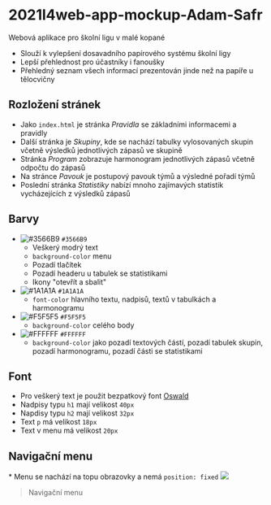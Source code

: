 # 2021l4web-app-mockup-Adam-Safr
Webová aplikace pro školní ligu v malé kopané
* Slouží k vylepšení dosavadního papírového systému školní ligy
* Lepší přehlednost pro účastníky i fanoušky
* Přehledný seznam všech informací prezentován jinde než na papíře u tělocvičny

## Rozložení stránek
* Jako `index.html` je stránka *Pravidla* se základními informacemi a pravidly
* Další stránka je *Skupiny*, kde se nachází tabulky vylosovaných skupin včetně výsledků jednotlivých zápasů ve skupině
* Stránka *Program* zobrazuje harmonogram jednotlivých zápasů včetně odpočtu do zápasů
* Na stránce *Pavouk* je postupový pavouk týmů a výsledné pořadí týmů
* Poslední stránka *Statistiky* nabízí mnoho zajímavých statistik vycházejících z výsledků zápasů

## Barvy
+ ![#3566B9](https://via.placeholder.com/15/3566B9?text=+) `#3566B9` 
	+ Veškerý modrý text
	+ `background-color` menu
	+ Pozadí tlačítek
	+ Pozadí headeru u tabulek se statistikami
	+ Ikony "otevřít a sbalit"
+ ![#1A1A1A](https://via.placeholder.com/15/1A1A1A?text=+) `#1A1A1A` 
	+ `font-color` hlavního textu, nadpisů, textů v tabulkách a harmonogramu
+ ![#F5F5F5](https://via.placeholder.com/15/F5F5F5?text=+) `#F5F5F5` 
	+ `background-color` celého body
+ ![#FFFFFF](https://via.placeholder.com/15/FFFFFF?text=+) `#FFFFFF` 
	+ `background-color` jako pozadí textových částí, pozadí tabulek skupin, pozadí harmonogramu, pozadí části se statistikami

## Font
+ Pro veškerý text je použit bezpatkový font [Oswald](https://fonts.google.com/specimen/Oswald)
+ Nadpisy typu `h1` mají velikost `40px`
+ Napdisy typu `h2` mají velikost `32px`
+ Text `p` má velikost `18px`
+ Text v menu má velikost `20px`

## Navigační menu
* Menu se nachází na topu obrazovky a nemá `position: fixed`
![](https://github.com/pslib-cz/2021l4web-app-mockup-Adam-Safr/img)

> Navigační menu